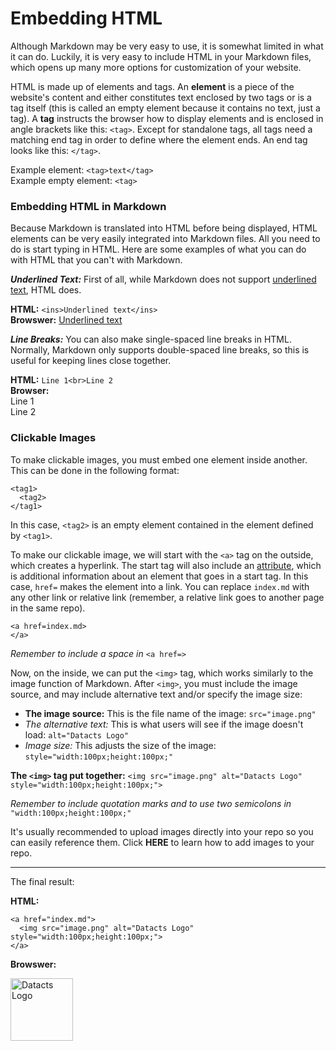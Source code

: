 # Embedding HTML

Although Markdown may be very easy to use, it is somewhat limited in what it can do. Luckily, it is very easy to include HTML in your Markdown files, which opens up many more options for customization of your website.

HTML is made up of elements and tags. An **element** is a piece of the website's content and either constitutes text enclosed by two tags or is a tag itself (this is called an empty element because it contains no text, just a tag). A **tag** instructs the browser how to display elements and is enclosed in angle brackets like this: `<tag>`. Except for standalone tags, all tags need a matching end tag in order to define where the element ends. An end tag looks like this: `</tag>`.

Example element: `<tag>text</tag>`<br>
Example empty element: `<tag>`

### Embedding HTML in Markdown

Because Markdown is translated into HTML before being displayed, HTML elements can be very easily integrated into Markdown files. All you need to do is start typing in HTML. Here are some examples of what you can do with HTML that you can't with Markdown.

***Underlined Text:*** First of all, while Markdown does not support <ins>underlined text</ins>, HTML does.

**HTML:** `<ins>Underlined text</ins>`<br>**Browswer:** <ins>Underlined text</ins>

***Line Breaks:*** You can also make single-spaced line breaks in HTML. Normally, Markdown only supports double-spaced line breaks, so this is useful for keeping lines close together.

**HTML:** `Line 1<br>Line 2`<br>**Browser:**<br>Line 1<br>Line 2

### Clickable Images ###

To make clickable images, you must embed one element inside another. This can be done in the following format:

```
<tag1>
  <tag2>
</tag1>
```

In this case, `<tag2>` is an empty element contained in the element defined by `<tag1>`.

To make our clickable image, we will start with the `<a>` tag on the outside, which creates a hyperlink. The start tag will also include an <ins>attribute</ins>, which is additional information about an element that goes in a start tag. In this case, `href=` makes the element into a link. You can replace `index.md` with any other link or relative link (remember, a relative link goes to another page in the same repo).

```
<a href=index.md>
</a>
```

*Remember to include a space in* `<a href=>`

Now, on the inside, we can put the `<img>` tag, which works similarly to the image function of Markdown. After `<img>`, you must include the image source, and may include alternative text and/or specify the image size:

- **The image source:** This is the file name of the image: `src="image.png"`<br>
- *The alternative text:* This is what users will see if the image doesn't load: `alt="Datacts Logo"`<br>
- *Image size:* This adjusts the size of the image: `style="width:100px;height:100px;"`

**The `<img>` tag put together:** `<img src="image.png" alt="Datacts Logo" style="width:100px;height:100px;">`

*Remember to include quotation marks and to use two semicolons in* `"width:100px;height:100px;"`

It's usually recommended to upload images directly into your repo so you can easily reference them. Click **HERE** to learn how to add images to your repo.

---

The final result:

**HTML:**

```
<a href="index.md">
  <img src="image.png" alt="Datacts Logo" style="width:100px;height:100px;">
</a>
```

**Browswer:**

<a href="index.md">
  <img src="image.png" alt="Datacts Logo" style="width:100px;height:100px;">
</a>
